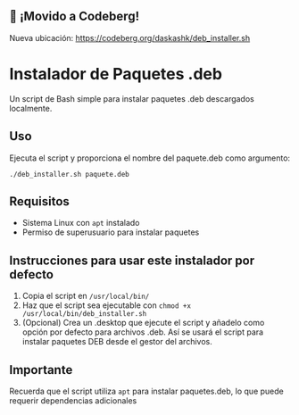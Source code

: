 ## 🚀 ¡Movido a Codeberg!
Nueva ubicación: https://codeberg.org/daskashk/deb_installer.sh



# Instalador de Paquetes .deb
Un script de Bash simple para instalar paquetes .deb descargados localmente.

## Uso
Ejecuta el script y proporciona el nombre del paquete.deb como argumento:
```
./deb_installer.sh paquete.deb
```
## Requisitos
* Sistema Linux con `apt` instalado
* Permiso de superusuario para instalar paquetes

## Instrucciones para usar este instalador por defecto
1. Copia el script en `/usr/local/bin/`
2. Haz que el script sea ejecutable con `chmod +x /usr/local/bin/deb_installer.sh`
3. (Opcional) Crea un .desktop que ejecute el script y añadelo como opción por defecto para archivos .deb. Así se usará el script para instalar paquetes DEB desde el gestor del archivos.

## Importante
Recuerda que el script utiliza `apt` para instalar paquetes.deb, lo que puede requerir dependencias adicionales
